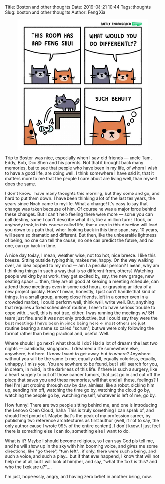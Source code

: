 Title: Boston and other thoughts
Date: 2019-08-21 10:44
Tags: thoughts
Slug: boston and other thoughts
Author: Feng Xia

<figure class="col l8 m8 s12">
  <img src="images/such%20a%20beauty.jpg"/>
</figure>

Trip to Boston was nice, especially when I saw old friends &mdash;
uncle Tam, Eddy, Bob, Doc Shen and his parents. Not that it brought
back many memories, but to see that people who have been in my life,
of whom I wish to have a good life, are doing well. I think somewhere
I have said it, that it matters more to me that the people I care
about are living well, than myself does the same. 

I don't know. I have many thoughts this morning, but they come and go,
and hard to put them down. I have been thinking a lot of the last ten
years, the years since Noah came to my life. What a change! It's easy
to say that change was taken because of him. Of course he was a major
force behind these changes. But I can't help feeling there were more
&mdash; some you can call destiny, some I can't describe what it is,
like a million turns I took, or anybody took, in this course called
life, that a step in this direction will lead you down to a path that,
when looking back in this time span, say, 10 years, will seem so
dramatic and different. But then, like the unbearable lightness of
being, no one can tell the cause, no one can predict the future, and
no one, can go back in time.

A nice day today, I mean, weather wise, not too hot, nice breeze. I
like this breeze. Sitting outside typing this, makes me, happy. On the
way walking over, an idea popped to my mind &mdash; am I a peculiar
person? I mean, why am I thinking things in such a way that is so
different from, others? Watching people walking by at work, they get
excited by, say, the new garage, new seating space.... then, they are
all good at keeping a meeting schedule, can attend those meetings even
in some _odd_ hours, or grasping an idea of a new project
quickly. How? I mean, honestly, I just can't handle that kind of
things. In a small group, among close friends, left in a corner even
in a crowded market, I could perform well, think well, write
well. But, anything that requires a fixed schedule of routine, I seem
to have serious trouble to cope with... well, this is not true,
either. I was running the meetings w/ SH team just fine, and it was
not only productive, but I could say they were the best meetings I
have been in since being here &larr; most others are just routine
bearing a name so called "scrum", but we were only following the
format rather than being practical and, useful. Well.

Where should I go next? what should I do? Had a lot of dreams the last
two nights &mdash; cambodia, singapore... I dreamed a life somewhere
else, anywhere, but here. I know I want to get away, but to where?
Anywhere without you will be the same to me, equally dull, equally
colorless, equally, unhappy. I miss you. You are nowhere to be found,
but I still search for you, in dream, in mind, in the darkness of this
life. If there is such a surgery, like a heart surgery to cut off
those cancer tumors, that just go in and cut off the piece that saves
you and these memories, will that end all these, feelings? I feel I'm
just groping through day by day, aimless, like a robot, picking him
up, sending him off, watching the time go by, watching the cloud go
by, watching the people go by, watching myself, whatever is left of
me, go by.

How funny! There are two people sitting behind me, and one is
introducing the Lenovo Open Cloud, haha. This is truly something I can
speak of, and should feel proud of. Maybe that's the peak of my
profession career, by publishing two reference architectures as first
author (well, if not to say, the only author cause I wrote 99% of the
entire content). I don't know. I just feel there is something else I
can do, something else I want to do.

What is it? Maybe I should become religious, so I can say God pls tell
me, and he will show up in the sky with him booming voice, and gives
me some directions, like "go there", "turn left".. if only, there were
such a being, and such a voice, and such a play... but if that ever
happend, I know that will not help me at all, but I will look at
him/her, and say, "what the fxxk is this? and who the fxxk are u?"....

I'm just, hopelessly, angry, and having zero belief in another being, now.



